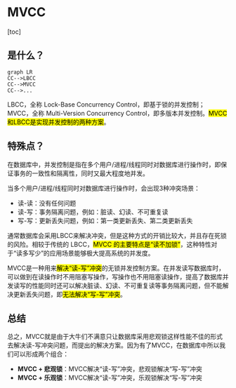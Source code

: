 # MVCC

[toc]

## 是什么？

```mermaid
graph LR
CC-->LBCC
CC-->MVCC
CC-->...

```

LBCC，全称 Lock-Base Concurrency Control，即基于锁的并发控制；MVCC，全称 Multi-Version Concurrency Control，即多版本并发控制。<mark>MVCC和LBCC是实现并发控制的两种方案</mark>。



## 特殊点？

在数据库中，并发控制是指在多个用户/进程/线程同时对数据库进行操作时，即保证事务的一致性和隔离性，同时又最大程度地并发。

当多个用户/进程/线程同时对数据库进行操作时，会出现3种冲突场景：

-   读-读：没有任何问题
-   读-写：事务隔离问题，例如：脏读、幻读、不可重复读
-   写-写：更新丢失问题，例如：第一类更新丢失、第二类更新丢失

通常数据库会采用LBCC来解决冲突，但是这种方式的开销比较大，并且存在死锁的风险。相较于传统的 LBCC，<mark>MVCC 的主要特点是“读不加锁”</mark>，这种特性对于“读多写少”的应用场景能够极大提高系统的并发度。

MVCC是一种用来<mark>解决“读-写”冲突</mark>的无锁并发控制方案。在并发读写数据库时，可以做到在读操作时不用阻塞写操作，写操作也不用阻塞读操作，提高了数据库并发读写的性能同时还可以解决脏读、幻读、不可重复读等事务隔离问题，但不能解决更新丢失问题，即<mark>无法解决“写-写”冲突</mark>。



## 总结

总之，MVCC就是由于大牛们不满意只让数据库采用悲观锁这样性能不佳的形式去解决读-写冲突问题，而提出的解决方案。因为有了MVCC，在数据库中所以我们可以形成两个组合：

-   **MVCC + 悲观锁**：MVCC解决“读-写”冲突，悲观锁解决“写-写”冲突
-   **MVCC + 乐观锁**：MVCC解决“读-写”冲突，乐观锁解决“写-写”冲突

